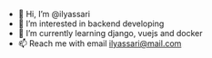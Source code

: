 - 👋 Hi, I’m @ilyassari
- 👀 I’m interested in backend developing
- 🌱 I’m currently learning django, vuejs and docker
- 📫 Reach me with email ilyassari@mail.com
